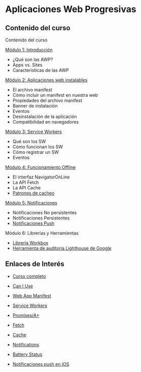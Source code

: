 # Aplicaciones Web Progresivas

## Contenido del curso

Contenido del curso

[Módulo 1: Introducción](./doc/introduccion.md)
- ¿Qué son las AWP?
- Apps vs. Sites
- Características de las AWP

[Módulo 2: Aplicaciones web instalables](./doc/manifest.md)
- El archivo manifest
- Cómo incluir un manifest en nuestra web
- Propiedades del archivo manifest
- Banner de instalación
- Eventos
- Desinstalación de la aplicación
- Compatibilidad en navegadores

[Módulo 3: Service Workers](./doc/service_workers.md)
- Qué son los SW
- Cómo funcionan los SW
- Cómo registrar un SW
- Eventos

[Módulo 4: Funcionamiento Offline](./doc/offline.md)
- El interfaz NavigatorOnLine
- La API Fetch
- La API Cache
- [Patrones de cacheo](./doc/patrones_cacheo.md)

[Módulo 5: Notificaciones](./doc/notificaciones.md)
- Notificaciones No persistentes
- Notificaciones Persistentes
- [Notificaciones Push](./doc/notificaciones_push.md)

Módulo 6: Librerías y Herramientas
- [Librería Workbox](https://developers.google.com/web/tools/workbox/)
- [Herramienta de auditoría Lighthouse de Google](./doc/auditoria.md)

## Enlaces de Interés

- [Curso completo](https://github.com/carherco/curso-awp)
- [Can I Use](https://caniuse.com/)
- [Web App Manifest](https://www.w3.org/TR/appmanifest/)
- [Service Workers](https://developer.mozilla.org/es/docs/Web/API/Service_Worker_API)
- [Promises/A+](https://github.com/carherco/curso-promesas)
- [Fetch](https://developer.mozilla.org/en-US/docs/Web/API/Fetch_API)
- [Cache](https://developer.mozilla.org/en-US/docs/Web/API/Cache)
- [Notifications](https://developer.mozilla.org/en-US/docs/Web/API/Notifications_API)
- [Battery Status](https://w3c.github.io/battery/)

- [Notificaciones push en iOS](https://www.theverge.com/2023/2/16/23603042/apple-push-notifications-web-apps-ios-ipados-safari-16-4-beta-webkit)
